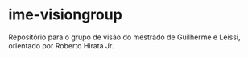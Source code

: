 # ime-visiongroup
Repositório para o grupo de visão do mestrado de Guilherme e Leissi, orientado por Roberto Hirata Jr.

